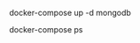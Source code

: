 <!-- LEVANTAR SERVICIO DOCKER -->
docker-compose up -d mongodb

<!-- INSPECCIONAR PARA VER SI QUEDO CORRIENDO -->
docker-compose ps